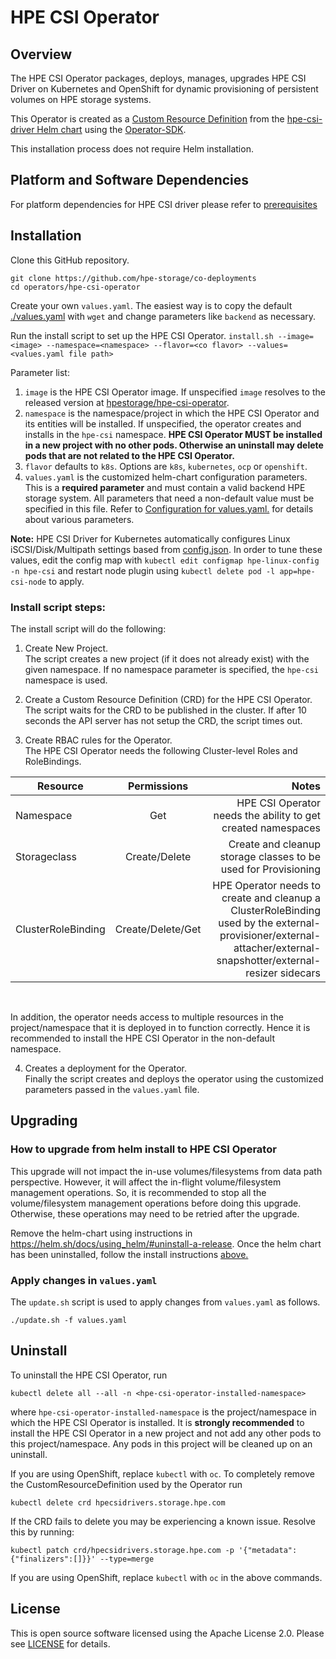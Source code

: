 # HPE CSI Operator

## Overview
The HPE CSI Operator packages, deploys, manages, upgrades HPE CSI Driver on Kubernetes and OpenShift for dynamic provisioning of persistent volumes on HPE storage systems.

This Operator is created as a [Custom Resource Definition](https://kubernetes.io/docs/concepts/extend-kubernetes/api-extension/custom-resources/#customresourcedefinitions) from the [hpe-csi-driver Helm chart](https://github.com/hpe-storage/co-deployments/tree/master/helm/charts/hpe-csi-driver) using the [Operator-SDK](https://github.com/operator-framework/operator-sdk#overview).

This installation process does not require Helm installation.

## Platform and Software Dependencies
For platform dependencies for HPE CSI driver please refer to [prerequisites](https://github.com/hpe-storage/co-deployments/tree/master/helm/charts/hpe-csi-driver#prerequisites)

## Installation

Clone this GitHub repository.
```
git clone https://github.com/hpe-storage/co-deployments
cd operators/hpe-csi-operator
```

Create your own `values.yaml`. The easiest way is to copy the default [./values.yaml](../../helm/charts/hpe-csi-driver/values.yaml) with `wget` and change parameters like `backend` as necessary.

Run the install script to set up the HPE CSI Operator.
```install.sh --image=<image> --namespace=<namespace> --flavor=<co flavor> --values=<values.yaml file path>```

Parameter list:<br/>
1. ``image`` is the HPE CSI Operator image. If unspecified ``image`` resolves to the released version at [hpestorage/hpe-csi-operator](https://hub.docker.com/repository/docker/hpestorage/csi-driver-operator).
2. ``namespace`` is the namespace/project in which the HPE CSI Operator and its entities will be installed. If unspecified, the operator creates and installs in  the ``hpe-csi`` namespace.
**HPE CSI Operator MUST be installed in a new project with no other pods. Otherwise an uninstall may delete pods that are not related to the HPE CSI Operator.**
3. ``flavor`` defaults to ``k8s``. Options are ``k8s``, ``kubernetes``, ``ocp`` or ``openshift``.
4. ``values.yaml`` is the customized helm-chart configuration parameters. This is a **required parameter** and must contain a valid backend HPE storage system. All parameters that need a non-default value must be specified in this file.
Refer to [Configuration for values.yaml.](https://github.com/hpe-storage/co-deployments/tree/master/helm/charts/hpe-csi-driver#configuration--installation) for details about various parameters.

**Note:** HPE CSI Driver for Kubernetes automatically configures Linux iSCSI/Disk/Multipath settings based from [config.json](https://raw.githubusercontent.com/hpe-storage/co-deployments/master/helm/charts/hpe-csi-driver/files/config.json). In order to tune these values, edit the config map with `kubectl edit configmap hpe-linux-config -n hpe-csi` and restart node plugin using `kubectl delete pod -l app=hpe-csi-node` to apply.

### Install script steps:
The install script will do the following:
1. Create New Project.<br/>
The script creates a new project (if it does not already exist) with the given namespace. If no namespace parameter is specified, the ``hpe-csi`` namespace is used.<br/>

2. Create a Custom Resource Definition (CRD) for the HPE CSI Operator. <br/>
The script waits for the CRD to be published in the cluster. If after 10 seconds the API server has not setup the CRD, the script times out.

3. Create RBAC rules for the Operator.<br/>
The HPE CSI Operator needs the following Cluster-level Roles and RoleBindings.


| Resource        | Permissions           | Notes  |
| ------------- |:-------------:| -----:|
| Namespace | Get | HPE CSI Operator needs the ability to get created namespaces |
| Storageclass | Create/Delete | Create and cleanup storage classes to be used for Provisioning |
| ClusterRoleBinding | Create/Delete/Get | HPE Operator needs to create and cleanup a ClusterRoleBinding used by the external-provisioner/external-attacher/external-snapshotter/external-resizer sidecars |
<br/>

In addition, the operator needs access to multiple resources in the project/namespace that it is deployed in to function correctly. Hence it is recommended to install the HPE CSI Operator in the non-default namespace.
<br/>

4. Creates a deployment for the Operator.<br/>
Finally the script creates and deploys the operator using the customized parameters passed in the ``values.yaml`` file.

## Upgrading

### How to upgrade from helm install to HPE CSI Operator
This upgrade will not impact the in-use volumes/filesystems from data path perspective. However, it will affect the in-flight volume/filesystem management operations. So, it is recommended to stop all the volume/filesystem management operations before doing this upgrade. Otherwise, these operations may need to be retried after the upgrade.

Remove the helm-chart using instructions in https://helm.sh/docs/using_helm/#uninstall-a-release.
Once the helm chart has been uninstalled, follow the install instructions [above.](#installation)

### Apply changes in ``values.yaml``
The ``update.sh`` script is used to apply changes from ``values.yaml`` as follows.
```
./update.sh -f values.yaml
```

## Uninstall
To uninstall the HPE CSI Operator, run
```
kubectl delete all --all -n <hpe-csi-operator-installed-namespace>
```
where ``hpe-csi-operator-installed-namespace`` is the project/namespace in which the HPE CSI Operator is installed. It is **strongly recommended** to install the HPE CSI Operator in a new project and not add any other pods to this project/namespace. Any pods in this project will be cleaned up on an uninstall.

If you are using OpenShift, replace `kubectl` with `oc`.
To completely remove the CustomResourceDefinition used by the Operator run
```
kubectl delete crd hpecsidrivers.storage.hpe.com
```
If the CRD fails to delete you may be experiencing a known issue. Resolve this by running:
```
kubectl patch crd/hpecsidrivers.storage.hpe.com -p '{"metadata":{"finalizers":[]}}' --type=merge
```
If you are using OpenShift, replace `kubectl` with `oc` in the above commands.

## License
This is open source software licensed using the Apache License 2.0. Please see [LICENSE](../../LICENSE) for details.
